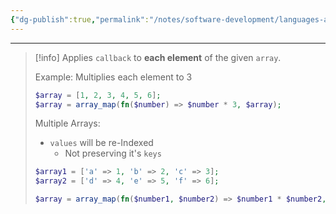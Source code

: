 ```yaml
---
{"dg-publish":true,"permalink":"/notes/software-development/languages-and-frameworks/web-development/backend/php/01-procedural/08-arrays/05-array-map/","tags":["programming","php","webdevelopment","backend"],"created":"2025-07-13T15:24:51.437+08:00"}
---
```



--- 
> [!info] 
> Applies `callback` to __each element__ of the given `array`.
> 
> Example: Multiplies each element to 3
> ```php
> $array = [1, 2, 3, 4, 5, 6];
> $array = array_map(fn($number) => $number * 3, $array);
> ```
> Multiple Arrays:
> - `values` will be re-Indexed
> 	- Not preserving it's `keys`
> ```php
> $array1 = ['a' => 1, 'b' => 2, 'c' => 3];
> $array2 = ['d' => 4, 'e' => 5, 'f' => 6];
> 
> $array = array_map(fn($number1, $number2) => $number1 * $number2, $array1, $array2);
> ```

